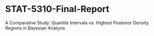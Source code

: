 # STAT-5310-Final-Report
A Comparative Study: Quantile Intervals vs. Highest Posterior Density Regions in Bayesian Analysis
